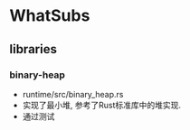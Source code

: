 # WhatSubs

## libraries

### binary-heap
* runtime/src/binary_heap.rs
* 实现了最小堆, 参考了Rust标准库中的堆实现.
* 通过测试



